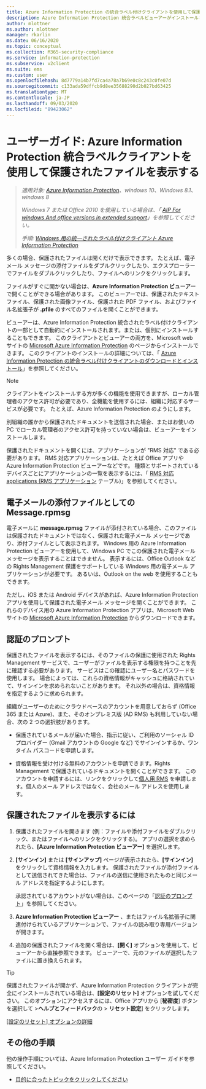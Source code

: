 ```yaml
---
title: Azure Information Protection の統合ラベル付けクライアントを使用して保護されたファイルを表示する
description: Azure Information Protection 統合ラベルビューアーがインストールされている必要がある保護されたファイルを表示する手順。
author: mlottner
ms.author: mlottner
manager: rkarlin
ms.date: 06/16/2020
ms.topic: conceptual
ms.collection: M365-security-compliance
ms.service: information-protection
ms.subservice: v2client
ms.suite: ems
ms.custom: user
ms.openlocfilehash: 8d7779a14b7fd7ca4a78a7b69e0c8c243c0fe07d
ms.sourcegitcommit: c133ada59dffcb9d8ee35688290d2b027bd63425
ms.translationtype: MT
ms.contentlocale: ja-JP
ms.lasthandoff: 09/03/2020
ms.locfileid: "89423062"
---
```

# <a name="user-guide-view-protected-files-with-the-azure-information-protection-unified-labeling-client"></a>ユーザーガイド: Azure Information Protection 統合ラベルクライアントを使用して保護されたファイルを表示する

>*適用対象: [Azure Information Protection](https://azure.microsoft.com/pricing/details/information-protection)、windows 10、Windows 8.1、windows 8*
>
>*Windows 7 または Office 2010 を使用している場合は、「 [AIP For windows And office versions in extended support](../known-issues.md#aip-for-windows-and-office-versions-in-extended-support)」を参照してください。*
>
> *手順: [Windows 用の統一されたラベル付けクライアント Azure Information Protection](../faqs.md#whats-the-difference-between-the-azure-information-protection-classic-and-unified-labeling-clients)*

多くの場合、保護されたファイルは開くだけで表示できます。 たとえば、電子メール メッセージの添付ファイルをダブルクリックしたり、エクスプローラーでファイルをダブルクリックしたり、ファイルへのリンクをクリックします。

ファイルがすぐに開かない場合は、**Azure Information Protection ビューアー**で開くことができる場合があります。 このビューアーでは、保護されたテキスト ファイル、保護された画像ファイル、保護された PDF ファイル、およびファイル名拡張子が **.pfile** のすべてのファイルを開くことができます。

ビューアーは、Azure Information Protection 統合されたラベル付けクライアントの一部として自動的にインストールされます。または、個別にインストールすることもできます。 このクライアントとビューアーの両方を、Microsoft web サイトの [Microsoft Azure Information Protection](https://go.microsoft.com/fwlink/?LinkId=303970) のページからインストールできます。 このクライアントのインストールの詳細については、「 [Azure Information Protection の統合ラベル付けクライアントのダウンロードとインストール](install-unifiedlabelingclient-app.md)」を参照してください。

> [!NOTE]
> クライアントをインストールする方が多くの機能を使用できますが、ローカル管理者のアクセス許可が必要であり、全機能を使用するには、組織に対応するサービスが必要です。 たとえば、Azure Information Protection のようにします。
> 
> 別組織の誰かから保護されたドキュメントを送信された場合、またはお使いの PC でローカル管理者のアクセス許可を持っていない場合は、ビューアーをインストールします。

保護されたドキュメントを開くには、アプリケーションが "RMS 対応" である必要があります。 RMS 対応アプリケーションは、たとえば Office アプリや Azure Information Protection ビューアーなどです。 種類とサポートされているデバイスごとにアプリケーションの一覧を表示するには、「 [RMS 対応 applications (RMS アプリケーション](../requirements-applications.md) テーブル)」を参照してください。 

## <a name="messagerpmsg-as-an-email-attachment"></a>電子メールの添付ファイルとしての Message.rpmsg

電子メールに **message.rpmsg** ファイルが添付されている場合、このファイルは保護されたドキュメントではなく、保護された電子メール メッセージであり、添付ファイルとして表示されます。 Windows 用の Azure Information Protection ビューアーを使用して、Windows PC でこの保護された電子メール メッセージを表示することはできません。 表示するには、Office Outlook などの Rights Management 保護をサポートしている Windows 用の電子メール アプリケーションが必要です。 あるいは、Outlook on the web を使用することもできます。

ただし、iOS または Android デバイスがあれば、Azure Information Protection アプリを使用して保護された電子メール メッセージを開くことができます。 これらのデバイス用の Azure Information Protection アプリは、Microsoft Web サイトの [Microsoft Azure Information Protection](https://go.microsoft.com/fwlink/?LinkId=303970) からダウンロードできます。

## <a name="prompts-for-authentication"></a>認証のプロンプト

保護されたファイルを表示するには、そのファイルの保護に使用された Rights Management サービスで、ユーザーがファイルを表示する権限を持つことを先に確認する必要があります。 サービスはこの確認にユーザー名とパスワードを使用します。 場合によっては、これらの資格情報がキャッシュに格納されていて、サインインを求められないことがあります。 それ以外の場合は、資格情報を指定するように求められます。

組織がユーザーのためにクラウドベースのアカウントを用意しておらず (Office 365 または Azure)、また、そのオンプレミス版 (AD RMS) も利用していない場合、次の 2 つの選択肢があります。

- 保護されているメールが届いた場合、指示に従い、ご利用のソーシャル ID プロバイダー (Gmail アカウントの Google など) でサインインするか、ワンタイム パスコードを申請します。

- 資格情報を受け付ける無料のアカウントを申請できます。Rights Management で保護されているドキュメントを開くことができます。 このアカウントを申請するには、リンクをクリックして[個人用 RMS](https://go.microsoft.com/fwlink/?LinkId=309469) を申請します。個人のメール アドレスではなく、会社のメール アドレスを使用します。 

## <a name="to-view-a-protected-file"></a>保護されたファイルを表示するには

1. 保護されたファイルを開きます (例：ファイルや添付ファイルをダブルクリック、またはファイルへのリンクをクリックする)。 アプリの選択を求められたら、**[Azure Information Protection ビューアー]** を選択します。 

2. **[サインイン]** または **[サインアップ]** ページが表示されたら、**[サインイン]** をクリックして資格情報を入力します。 保護されたファイルが添付ファイルとして送信されてきた場合は、ファイルの送信に使用されたものと同じメール アドレスを指定するようにします。
    
    承認されているアカウントがない場合は、このページの「[認証のプロンプト](#prompts-for-authentication)」を参照してください。

3. **Azure Information Protection ビューアー** 、またはファイル名拡張子に関連付けられているアプリケーションで、ファイルの読み取り専用バージョンが開きます。

4. 追加の保護されたファイルを開く場合は、**[開く]** オプションを使用して、ビューアーから直接参照できます。 ビューアーで、元のファイルが選択したファイルに置き換えられます。 

> [!TIP]
> 保護されたファイルが開かず、Azure Information Protection クライアントが完全にインストールされている場合は、**[設定のリセット]** オプションを試してください。 このオプションにアクセスするには、Office アプリから [**秘密度**] ボタンを選択して >**ヘルプとフィードバック**の  >  **リセット設定**] をクリックします。 
> 
> [[設定のリセット] オプションの詳細](clientv2-admin-guide.md#more-information-about-the-reset-settings-option)

## <a name="other-instructions"></a>その他の手順
他の操作手順については、Azure Information Protection ユーザー ガイドを参照してください。

- [目的に合ったトピックをクリックしてください](client-user-guide.md#what-do-you-want-to-do)

